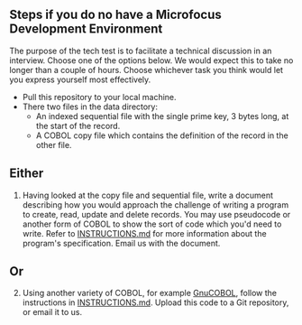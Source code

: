 Steps if you do no have a Microfocus Development Environment
------------------------------------------------------------

The purpose of the tech test is to facilitate a technical discussion in an interview. Choose one of the options below. We would expect this to take no longer than a couple of hours. Choose whichever task you think would let you express yourself most effectively.

* Pull this repository to your local machine.
* There two files in the data directory:
    - An indexed sequential file with the single prime key, 3 bytes long, at the start of the record.
    - A COBOL copy file which contains the definition of the record in the other file.
    
Either
------
    
1. Having looked at the copy file and sequential file, write a document describing how you would approach the challenge of writing a program to create, read, update and delete records. You may use pseudocode or another form of COBOL to show the sort of code which you'd need to write. Refer to [INSTRUCTIONS.md](/INSTRUCTIONS.md) for more information about the program's specification. Email us with the document.
    
Or
--
    
2. Using another variety of COBOL, for example [GnuCOBOL](https://sourceforge.net/projects/open-cobol/), follow the instructions in [INSTRUCTIONS.md](/INSTRUCTIONS.md). Upload this code to a Git repository, or email it to us.
